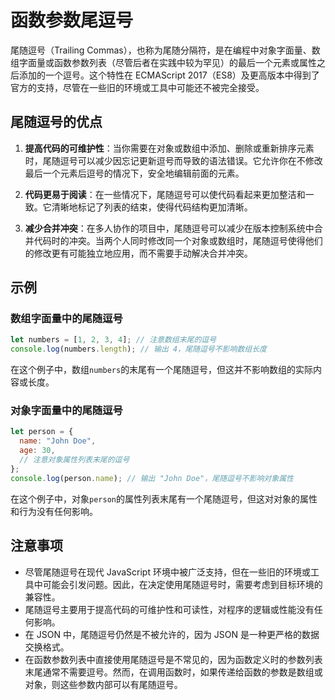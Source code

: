 # 函数参数尾逗号

尾随逗号（Trailing Commas），也称为尾随分隔符，是在编程中对象字面量、数组字面量或函数参数列表（尽管后者在实践中较为罕见）的最后一个元素或属性之后添加的一个逗号。这个特性在 ECMAScript 2017（ES8）及更高版本中得到了官方的支持，尽管在一些旧的环境或工具中可能还不被完全接受。

## 尾随逗号的优点

1. **提高代码的可维护性**：当你需要在对象或数组中添加、删除或重新排序元素时，尾随逗号可以减少因忘记更新逗号而导致的语法错误。它允许你在不修改最后一个元素后逗号的情况下，安全地编辑前面的元素。

2. **代码更易于阅读**：在一些情况下，尾随逗号可以使代码看起来更加整洁和一致。它清晰地标记了列表的结束，使得代码结构更加清晰。

3. **减少合并冲突**：在多人协作的项目中，尾随逗号可以减少在版本控制系统中合并代码时的冲突。当两个人同时修改同一个对象或数组时，尾随逗号使得他们的修改更有可能独立地应用，而不需要手动解决合并冲突。

## 示例

### 数组字面量中的尾随逗号

```javascript
let numbers = [1, 2, 3, 4]; // 注意数组末尾的逗号
console.log(numbers.length); // 输出 4，尾随逗号不影响数组长度
```

在这个例子中，数组`numbers`的末尾有一个尾随逗号，但这并不影响数组的实际内容或长度。

### 对象字面量中的尾随逗号

```javascript
let person = {
  name: "John Doe",
  age: 30,
  // 注意对象属性列表末尾的逗号
};
console.log(person.name); // 输出 "John Doe"，尾随逗号不影响对象属性
```

在这个例子中，对象`person`的属性列表末尾有一个尾随逗号，但这对对象的属性和行为没有任何影响。

## 注意事项

- 尽管尾随逗号在现代 JavaScript 环境中被广泛支持，但在一些旧的环境或工具中可能会引发问题。因此，在决定使用尾随逗号时，需要考虑到目标环境的兼容性。
- 尾随逗号主要用于提高代码的可维护性和可读性，对程序的逻辑或性能没有任何影响。
- 在 JSON 中，尾随逗号仍然是不被允许的，因为 JSON 是一种更严格的数据交换格式。
- 在函数参数列表中直接使用尾随逗号是不常见的，因为函数定义时的参数列表末尾通常不需要逗号。然而，在调用函数时，如果传递给函数的参数是数组或对象，则这些参数内部可以有尾随逗号。
